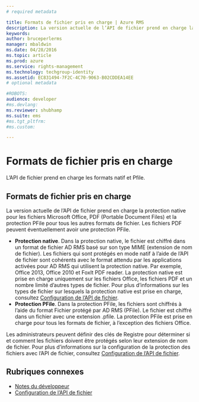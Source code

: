 ```yaml
---
# required metadata

title: Formats de fichier pris en charge | Azure RMS
description: La version actuelle de l’API de fichier prend en charge la protection native pour les fichiers Microsoft Office, PDF et la protection PFile pour tous les autres formats de fichier.
keywords:
author: bruceperlerms
manager: mbaldwin
ms.date: 04/28/2016
ms.topic: article
ms.prod: azure
ms.service: rights-management
ms.technology: techgroup-identity
ms.assetid: EC831494-7F2C-4C70-9063-B02CDDEA14EE
# optional metadata

#ROBOTS:
audience: developer
#ms.devlang:
ms.reviewer: shubhamp
ms.suite: ems
#ms.tgt_pltfrm:
#ms.custom:

---
```


# Formats de fichier pris en charge

L’API de fichier prend en charge les formats natif et Pfile.

## Formats de fichier pris en charge

La version actuelle de l’API de fichier prend en charge la protection native pour les fichiers Microsoft Office, PDF (Portable Document Files) et la protection PFile pour tous les autres formats de fichier. Les fichiers PDF peuvent éventuellement avoir une protection PFile.

-   **Protection native**. Dans la protection native, le fichier est chiffré dans un format de fichier AD RMS basé sur son type MIME (extension de nom de fichier). Les fichiers qui sont protégés en mode natif à l’aide de l’API de fichier sont cohérents avec le format attendu par les applications activées pour AD RMS qui utilisent la protection native. Par exemple, Office 2013, Office 2010 et FoxIt PDF reader. La protection native est prise en charge uniquement sur les fichiers Office, les fichiers PDF et un nombre limité d’autres types de fichier. Pour plus d’informations sur les types de fichier sur lesquels la protection native est prise en charge, consultez [Configuration de l’API de fichier](file-api-configuration.md).
-   **Protection PFile**. Dans la protection PFile, les fichiers sont chiffrés à l’aide du format Fichier protégé par AD RMS (PFile). Le fichier est chiffré dans un fichier avec une extension .pfile. La protection PFile est prise en charge pour tous les formats de fichier, à l’exception des fichiers Office.

Les administrateurs peuvent définir des clés de Registre pour déterminer si et comment les fichiers doivent être protégés selon leur extension de nom de fichier. Pour plus d’informations sur la configuration de la protection des fichiers avec l’API de fichier, consultez [Configuration de l’API de fichier](file-api-configuration.md).

## Rubriques connexes

* [Notes du développeur](developer-notes.md)
* [Configuration de l’API de fichier](file-api-configuration.md)
 

 


<!--HONumber=Jun16_HO2-->


